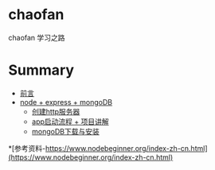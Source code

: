 # chaofan
chaofan 学习之路
# Summary
* [前言](pages/001-node简介.md)
* [node + express + mongoDB]()
  * [创建http服务器](pages/002-创建http服务器.md)
  * [app启动流程 + 项目讲解](pages/003-app启动流程.md)
  * [mongoDB下载与安装](pages/004-mongoDB下载与安装.md)

*[参考资料-https://www.nodebeginner.org/index-zh-cn.html](https://www.nodebeginner.org/index-zh-cn.html)